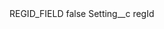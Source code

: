<?xml version="1.0" encoding="UTF-8"?>
<CustomMetadata xmlns="http://soap.sforce.com/2006/04/metadata" xmlns:xsi="http://www.w3.org/2001/XMLSchema-instance" xmlns:xsd="http://www.w3.org/2001/XMLSchema">
    <label>REGID_FIELD</label>
    <protected>false</protected>
    <values>
        <field>Setting__c</field>
        <value xsi:type="xsd:string">regId</value>
    </values>
</CustomMetadata>
